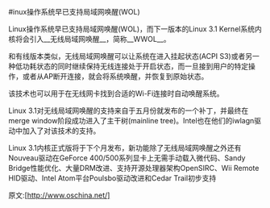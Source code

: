 #inux操作系统早已支持局域网唤醒(WOL)

Linux操作系统早已支持局域网唤醒(WOL)，而下一版本的Linux 3.1 Kernel系统内核将会引入__无线局域网唤醒__，简称__WWOL__。

和有线版本类似，无线局域网唤醒可以让系统在进入挂起状态(ACPI S3)或者另一种低功耗状态的同时继续保持无线连接处于开启状态，而一旦接到用户的特定操作，或者从AP断开连接，就会将系统唤醒，并恢复到原始状态。

该技术也可以用于在无线网卡找到合适的Wi-Fi连接时自动唤醒系统。

Linux 3.1对无线局域网唤醒的支持来自于五月份就发布的一个补丁，并最终在merge window阶段成功进入了主干树(mainline tree)。Intel也在他们的iwlagn驱动中加入了对该技术的支持。

Linux 3.1内核正式版将于下个月发布，新功能除了无线局域网唤醒之外还有Nouveau驱动在GeForce 400/500系列显卡上无需手动载入微代码、Sandy Bridge性能优化、大量DRM改进、支持开源处理器架构OpenSIRC、Wii Remote HID驱动、Intel Atom平台Poulsbo驱动改进和Cedar Trail初步支持

原文:[http://www.oschina.net/]
